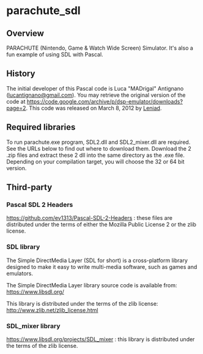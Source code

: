 # parachute_sdl

## Overview

PARACHUTE (Nintendo, Game & Watch Wide Screen) Simulator.
It's also a fun example of using SDL with Pascal.

## History

The initial developer of this Pascal code is Luca "MADrigal" Antignano (lucantignano@gmail.com).
You may retrieve the original version of the code at 
https://code.google.com/archive/p/dsp-emulator/downloads?page=2.
This code was released on March 8, 2012 by [Leniad](https://github.com/leniad).

## Required libraries

To run parachute.exe program, SDL2.dll and SDL2_mixer.dll are required.
See the URLs below to find out where to download them.
Download the 2 .zip files and extract these 2 dll into the same directory as the .exe file.
Depending on your compilation target, you will choose the 32 or 64 bit version.

## Third-party

### Pascal SDL 2 Headers

https://github.com/ev1313/Pascal-SDL-2-Headers :
these files are distributed under the terms of either the Mozilla Public License 2
or the zlib license.

### SDL library

The Simple DirectMedia Layer (SDL for short) is a cross-platform library
designed to make it easy to write multi-media software, such as games
and emulators.

The Simple DirectMedia Layer library source code is available from:
https://www.libsdl.org/

This library is distributed under the terms of the zlib license:
http://www.zlib.net/zlib_license.html

### SDL_mixer library

https://www.libsdl.org/projects/SDL_mixer :
this library is distributed under the terms of the zlib license.
